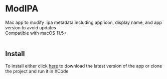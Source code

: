 
# ModIPA
Mac app to modify .ipa metadata including app icon, display name, and app version to avoid updates<br>
Compatible with macOS 11.5+
<br><br>

## Install
To install either click [here](https://github.com/thcvors/ModIPA/releases/latest/download/ModIPA.pkg) to download the latest version of the app or clone the project and run it in XCode
